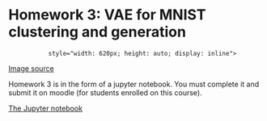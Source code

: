 # Homework 3: VAE for MNIST clustering and generation

~~~<img src="/assets/mnist_disentangled.gif"
           style="width: 620px; height: auto; display: inline">
~~~

[Image source](https://github.com/Schlumberger/joint-vae)

Homework 3 is in the form of a jupyter notebook. You must complete it and submit it on moodle (for students enrolled on this course).

[The Jupyter notebook](https://github.com/dataflowr/notebooks/blob/master/HW3/VAE_clustering_empty.ipynb)